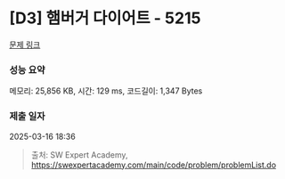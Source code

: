 # [D3] 햄버거 다이어트 - 5215 

[문제 링크](https://swexpertacademy.com/main/code/problem/problemDetail.do?contestProbId=AWT-lPB6dHUDFAVT) 

### 성능 요약

메모리: 25,856 KB, 시간: 129 ms, 코드길이: 1,347 Bytes

### 제출 일자

2025-03-16 18:36



> 출처: SW Expert Academy, https://swexpertacademy.com/main/code/problem/problemList.do